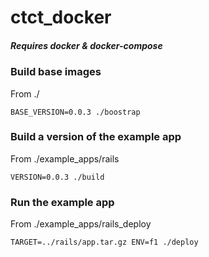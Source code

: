ctct_docker
===========

##### Requires docker & docker-compose #####

### Build base images ###
From ./
```
BASE_VERSION=0.0.3 ./boostrap
```
### Build a version of the example app ###
From ./example_apps/rails
```
VERSION=0.0.3 ./build
```

### Run the example app ###
From ./example_apps/rails_deploy
```
TARGET=../rails/app.tar.gz ENV=f1 ./deploy
```

